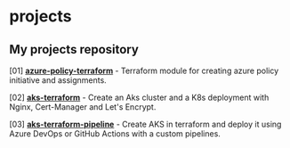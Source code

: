 # projects

## My projects repository

[01] [**azure-policy-terraform**](https://github.com/RustyTake-Off/azure-policy-terraform) - Terraform module for creating azure policy initiative and assignments.

[02] [**aks-terraform**](https://github.com/RustyTake-Off/aks-terraform) - Create an Aks cluster and a K8s deployment with Nginx, Cert-Manager and Let's Encrypt.

[03] [**aks-terraform-pipeline**](https://github.com/RustyTake-Off/aks-terraform) - Create AKS in terraform and deploy it using Azure DevOps or GitHub Actions with a custom pipelines.
